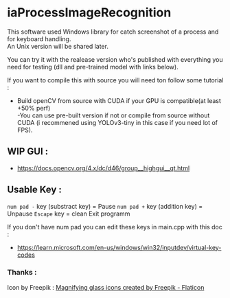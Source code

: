 # iaProcessImageRecognition   
   
This software used Windows library for catch screenshot of a process and for keyboard handling.   
An Unix version will be shared later.   
   
You can try it with the realease version who's published with everything you need for testing (dll and pre-trained model with links below).   
   
If you want to compile this with source you will need ton follow some tutorial :   
   
- Build openCV from source with CUDA if your GPU is compatible(at least +50% perf)    
 -You can use pre-built version if not or compile from source without CUDA (i recommened using YOLOv3-tiny in this case if you need lot of FPS).
   
## WIP GUI :      
- https://docs.opencv.org/4.x/dc/d46/group__highgui__qt.html  


## Usable Key : 
``num pad -`` key (substract key) = Pause
``num pad +`` key (addition key) = Unpause
``Escape`` key = clean Exit programm

If you don't have num pad you can edit these keys in main.cpp with this doc :  
- https://learn.microsoft.com/en-us/windows/win32/inputdev/virtual-key-codes


### Thanks :
Icon by Freepik :
<a href="https://www.flaticon.com/free-icons/magnifying-glass" title="magnifying glass icons">Magnifying glass icons created by Freepik - Flaticon</a>